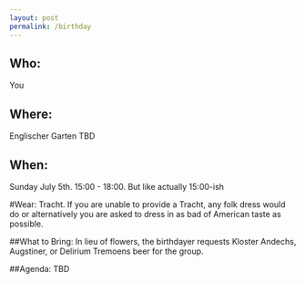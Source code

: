 ```yaml
---
layout: post
permalink: /birthday
---
```


## Who:
You

## Where: 
Englischer Garten TBD

## When: 
Sunday July 5th.  15:00 - 18:00.  But like actually 15:00-ish

#Wear:
Tracht.  If you are unable to provide a Tracht, any folk dress would do or alternatively you are asked to dress in as bad of American taste as possible.

##What to Bring:
In lieu of flowers, the birthdayer requests Kloster Andechs,  Augstiner, or Delirium Tremoens beer for the group.  

##Agenda:
TBD

